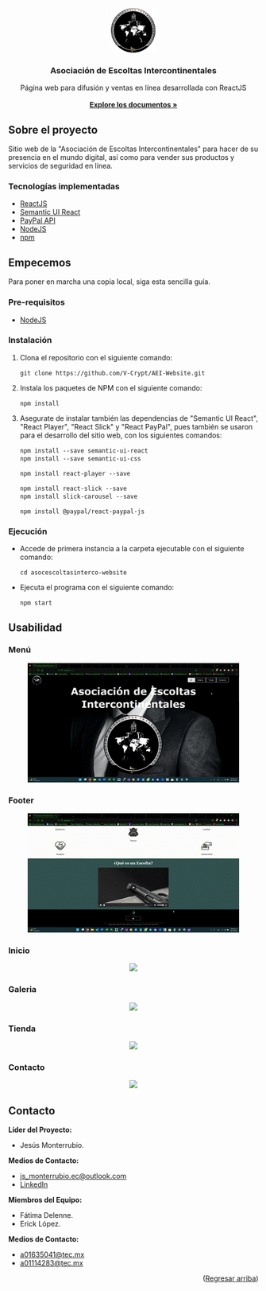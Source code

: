 <div id="top"></div>

<!-- LOGO DEL PROYECTO -->

<br />
<div align="center">
  <a href="https://github.com/github_username/repo_name">
    <img src="./asocescoltasinterco-website/src/img/AEI_logo.png" width="90" height="90">
  </a>

<h3 align="center">Asociación de Escoltas Intercontinentales</h3>

  <p align="center">
    Página web para difusión y ventas en línea desarrollada con ReactJS
    <br />
    <a href="https://github.com/V-Crypt/AEI-Website.git">
    <br />
    <strong>Explore los documentos »</strong></a>
  </p>
</div>

<!-- SOBRE EL PROYECTO -->

## Sobre el proyecto

Sitio web de la "Asociación de Escoltas Intercontinentales" para hacer de su presencia en el mundo digital, así como para vender sus productos y servicios de seguridad en línea.

### Tecnologías implementadas

- [ReactJS](https://reactjs.org)
- [Semantic UI React](https://react.semantic-ui.com)
- [PayPal API](https://developer.paypal.com)
- [NodeJS](https://nodejs.org)
- [npm](https://www.npmjs.com)

<!-- EMPECEMOS -->

## Empecemos

Para poner en marcha una copia local, siga esta sencilla guía.

### Pre-requisitos

- [NodeJS](https://nodejs.org)

### Instalación

1. Clona el repositorio con el siguiente comando:
   ```
   git clone https://github.com/V-Crypt/AEI-Website.git
   ```

2. Instala los paquetes de NPM con el siguiente comando:
   ```
   npm install
   ```

3. Asegurate de instalar también las dependencias de "Semantic UI React", "React Player", "React Slick" y "React PayPal", pues también se usaron para el desarrollo del sitio web, con los siguientes comandos:
   ```
   npm install --save semantic-ui-react
   npm install --save semantic-ui-css
   ```
   ```
   npm install react-player --save
   ```
   ```
   npm install react-slick --save
   npm install slick-carousel --save
   ```
   ```
   npm install @paypal/react-paypal-js
   ```

### Ejecución

- Accede de primera instancia a la carpeta ejecutable con el siguiente comando: 
  ```
  cd asocescoltasinterco-website
  ```

- Ejecuta el programa con el siguiente comando: 
  ```
  npm start
  ```

<!-- EJEMPLOS DE USOS -->

## Usabilidad

### Menú

<p align="center">
  <img src="./asocescoltasinterco-website/public/img/menu.gif">
</p>

### Footer

<p align="center">
  <img src="./asocescoltasinterco-website/public/img/footer.gif">
</p>

### Inicio

<p align="center">
  <img src="./asocescoltasinterco-website/public/img/inicio.gif">
</p>

### Galeria

<p align="center">
  <img src="./asocescoltasinterco-website/public/img/galeria.gif">
</p>

### Tienda

<p align="center">
  <img src="./asocescoltasinterco-website/public/img/tienda.gif">
</p>

### Contacto

<p align="center">
  <img src="./asocescoltasinterco-website/public/img/contacto.gif">
</p>

## Contacto

**Líder del Proyecto:** 
  - Jesús Monterrubio.

**Medios de Contacto:** 
  - js_monterrubio.ec@outlook.com
  - [LinkedIn](https://www.linkedin.com/in/jesus-monterrubio)
  
**Miembros del Equipo:** 
  - Fátima Delenne.
  - Erick López.

**Medios de Contacto:** 
  - a01635041@tec.mx
  - a01114283@tec.mx

<p align="right">
  (<a href="#top">Regresar arriba</a>)
</p>
